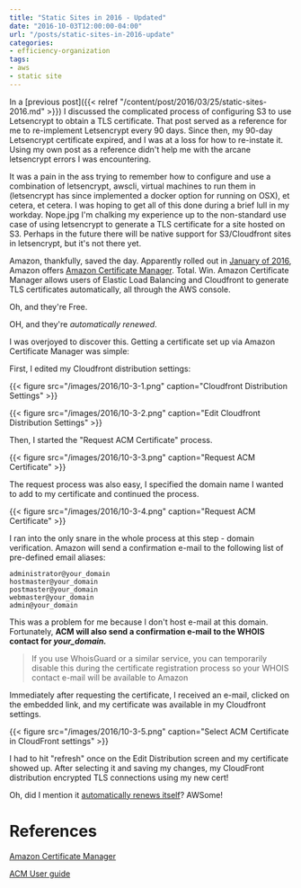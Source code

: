 ```yaml
---
title: "Static Sites in 2016 - Updated"
date: "2016-10-03T12:00:00-04:00"
url: "/posts/static-sites-in-2016-update"
categories:
- efficiency-organization
tags:
- aws
- static site
---
```


In a [previous post]({{< relref "/content/post/2016/03/25/static-sites-2016.md" >}}) I
discussed the complicated process of configuring S3 to use Letsencrypt to obtain
a TLS certificate. That post served as a reference for me to re-implement
Letsencrypt every 90 days. Since then, my 90-day Letsencrypt certificate
expired, and I was at a loss for how to re-instate it. Using my own post as a
reference didn't help me with the arcane letsencrypt errors I was encountering.

It was a pain in the ass trying to remember how to configure and use a
combination of letsencrypt, awscli, virtual machines to run them in (letsencrypt
has since implemented a docker option for running on OSX), et cetera, et cetera.
I was hoping to get all of this done during a brief lull in my workday. Nope.jpg
I'm chalking my experience up to the non-standard use case of using letsencrypt
to generate a TLS certificate for a site hosted on S3. Perhaps in the future
there will be native support for S3/Cloudfront sites in letsencrypt, but it's
not there yet.

Amazon, thankfully, saved the day. Apparently rolled out in [January of
2016][GeekWire], Amazon offers [Amazon Certificate Manager][ACM]. Total. Win.
Amazon Certificate Manager allows users of Elastic Load Balancing and Cloudfront
to generate TLS certificates automatically, all through the AWS console.

Oh, and they're Free.

OH, and they're *automatically renewed*.

I was overjoyed to discover this. Getting a certificate set up via Amazon
Certificate Manager was simple:

First, I edited my Cloudfront distribution settings:

{{< figure src="/images/2016/10-3-1.png" caption="Cloudfront Distribution Settings" >}}

{{< figure src="/images/2016/10-3-2.png" caption="Edit Cloudfront Distribution Settings" >}}

Then, I started the "Request ACM Certificate" process.

{{< figure src="/images/2016/10-3-3.png" caption="Request ACM Certificate" >}}

The request process was also easy, I specified the domain name I wanted to add
to my certificate and continued the process.

{{< figure src="/images/2016/10-3-4.png" caption="Request ACM Certificate" >}}

I ran into the only snare in the whole process at this step - domain
verification. Amazon will send a confirmation e-mail to the following list of
pre-defined email aliases:

~~~~
administrator@your_domain
hostmaster@your_domain
postmaster@your_domain
webmaster@your_domain
admin@your_domain
~~~~

This was a problem for me because I don't host e-mail at this domain.
Fortunately, __ACM will also send a confirmation e-mail to the WHOIS contact for
*your_domain.*__

> If you use WhoisGuard or a similar service, you can temporarily disable this
> during the certificate registration process so your WHOIS contact e-mail will
> be available to Amazon

Immediately after requesting the certificate, I received an e-mail, clicked on
the embedded link, and my certificate was available in my Cloudfront settings.

{{< figure src="/images/2016/10-3-5.png" caption="Select ACM Certificate in CloudFront settings" >}}

I had to hit "refresh" once on the Edit Distribution screen and my certificate
showed up. After selecting it and saving my changes, my CloudFront distribution
encrypted TLS connections using my new cert!

Oh, did I mention it [automatically renews itself][ACM Renewal]? AWSome!

# References

[Amazon Certificate Manager][ACM]

[ACM User guide][ACM User guide]

[GeekWire]: http://www.geekwire.com/2016/amazon-launches-certificate-manager-offering-free-ssltls-certificates-for-aws-resources/
[ACM]: https://aws.amazon.com/certificate-manager/ 
[ACM Renewal]: http://docs.aws.amazon.com/acm/latest/userguide/acm-renewal.html 
[ACM User guide]: http://docs.aws.amazon.com/acm/latest/userguide/acm-overview.html

